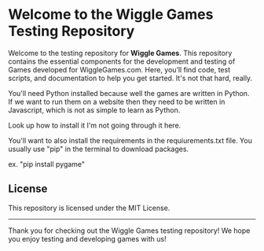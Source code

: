 # Welcome to the Wiggle Games Testing Repository


Welcome to the testing repository for **Wiggle Games**. This repository contains the essential components for the development and testing of Games developed for WiggleGames.com. Here, you’ll find code, test scripts, and documentation to help you get started. It's not that hard, really.

You'll need Python installed because well the games are written in Python. If we want to run them on a website then they need to be written in Javascript, which is not as simple to learn as Python. 

Look up how to install it I'm not going through it here.

You'll want to also install the requirements in the requiurements.txt file. You usually use "pip" in the terminal to download packages.

ex.
"pip install pygame"



## License

This repository is licensed under the MIT License.

---

Thank you for checking out the Wiggle Games testing repository! We hope you enjoy testing and developing games with us!
